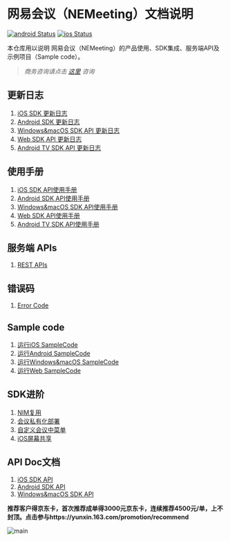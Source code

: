 # 网易会议（NEMeeting）文档说明
[![android Status](https://github.com/netease-im/NEMeeting/workflows/android/badge.svg)](https://github.com/netease-im/NEMeeting/actions) [![ios Status](https://github.com/netease-im/NEMeeting/workflows/ios/badge.svg)](https://github.com/netease-im/NEMeeting/actions)

本仓库用以说明 网易会议（NEMeeting）的产品使用、SDK集成、服务端API及示例项目（Sample code）。

> *商务咨询请点击 [这里](https://netease.im/) 咨询*

## 更新日志
1. [iOS SDK 更新日志](开发文档/SDK集成/iOS/CHANGELOG.md)
2. [Android SDK 更新日志](开发文档/SDK集成/Android/CHANGELOG.md)
3. [Windows&macOS SDK API 更新日志](开发文档/SDK集成/Windows&macOS/CHANGELOG.md)
4. [Web SDK API 更新日志](开发文档/SDK集成/Web/CHANGELOG.md)
5. [Android TV SDK API 更新日志](开发文档/SDK集成/TV/CHANGELOG.md)

## 使用手册
1. [iOS SDK API使用手册](开发文档/SDK集成/iOS/user_guide.md)
2. [Android SDK API使用手册](开发文档/SDK集成/Android/user_guide.md)
3. [Windows&macOS SDK API使用手册](开发文档/SDK集成/Windows&macOS/user_guide.md)
4. [Web SDK API使用手册](开发文档/SDK集成/Web/user_guide.md)
5. [Android TV SDK API使用手册](开发文档/SDK集成/TV/user_guide.md)

## 服务端 APIs
1. [REST APIs](开发文档/REST%20APIs/user_guide.md)

## 错误码
1. [Error Code](开发文档/错误码/error_code.md)

## Sample code
1. [运行iOS SampleCode](SampleCode/iOS/README.md)
2. [运行Android SampleCode](SampleCode/Android/README.md)
3. [运行Windows&macOS SampleCode](SampleCode/Windows_macOS/README.md)
4. [运行Web SampleCode](SampleCode/Web/README.md)

## SDK进阶

1. [NIM复用](开发文档/SDK进阶/NIM复用.md)
2. [会议私有化部署](开发文档/SDK进阶/会议私有化部署.md)
3. [自定义会议中菜单](开发文档/SDK进阶/自定义菜单.md)
4. [iOS屏幕共享](开发文档/SDK进阶/iOS屏幕共享.md)

## API Doc文档
1. [iOS SDK API](https://netease-kit.github.io/NEMeeting/ios/index.html)
2. [Android SDK API](https://netease-kit.github.io/NEMeeting/android/index.html)
3. [Windows&macOS SDK API](https://netease-kit.github.io/NEMeeting/win-mac/index.html)


**推荐客户得京东卡，首次推荐成单得3000元京东卡，连续推荐4500元/单，上不封顶。点击参与https://yunxin.163.com/promotion/recommend**

![main](https://github.com/netease-kit/NIM_iOS_UIKit/blob/master/activity-1.png)

